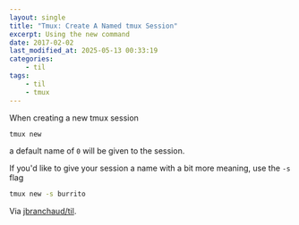 ```yaml
---
layout: single
title: "Tmux: Create A Named tmux Session"
excerpt: Using the new command
date: 2017-02-02
last_modified_at: 2025-05-13 00:33:19
categories:
    - til
tags:
    - til
    - tmux
---
```


When creating a new tmux session

```bash
tmux new
```

a default name of `0` will be given to the session.

If you'd like to give your session a name with a bit more meaning, use the
`-s` flag

```bash
tmux new -s burrito
```

Via [jbranchaud/til](https://github.com/jbranchaud/til).
